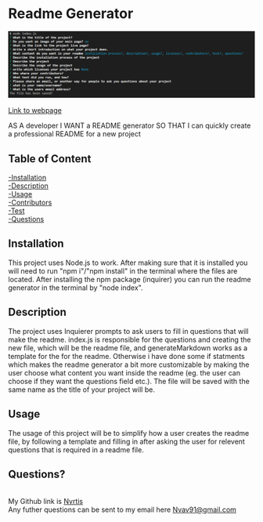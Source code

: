 # Readme Generator  
  
  
  
  
  
  
  


  ![Main page](./assets/img/main.png)


  [Link to webpage](https://github.com/Nvrtis/readme-generator)
  
  AS A developer I WANT a README generator SO THAT I can quickly create a professional README for a new project  
    
  ## Table of Content
  [-Installation](#Installation)  
  [-Description](#Description)    
  [-Usage](#Usage)  
  [-Contributors](#Contributors)  
  [-Test](#Test)  
  [-Questions](#Questions)  
  
  
  ## Installation  
  This project uses Node.js to work.
  After making sure that it is installed you will need to run "npm i"/"npm install" in the terminal where the files are located. After installing the npm package (inquirer) you can run the readme generator in the terminal by "node index".

  ## Description  
  The project uses Inquierer prompts to ask users to fill in questions that will make the readme. index.js is responsible for the questions and creating the new file, which will be the readme file, and generateMarkdown works as a template for the for the readme. Otherwise i have done some if statments which makes the readme generator a bit more customizable by making the user choose what content you want inside the readme (eg. the user can choose if they want the questions field etc.). The file will be saved with the same name as the title of your project will be.  

  ## Usage  
  The usage of this project will be to simplify how a user creates the readme file, by following a template and filling in after asking the user for relevent questions that is required in a readme file.
  
  ## Questions?  
  
  <br/> My Github link is [Nvrtis](https://github.com/Nvrtis)
  <br/> Any futher questions can be sent to my email here  <Nvav91@gmail.com>

    
    
  
  